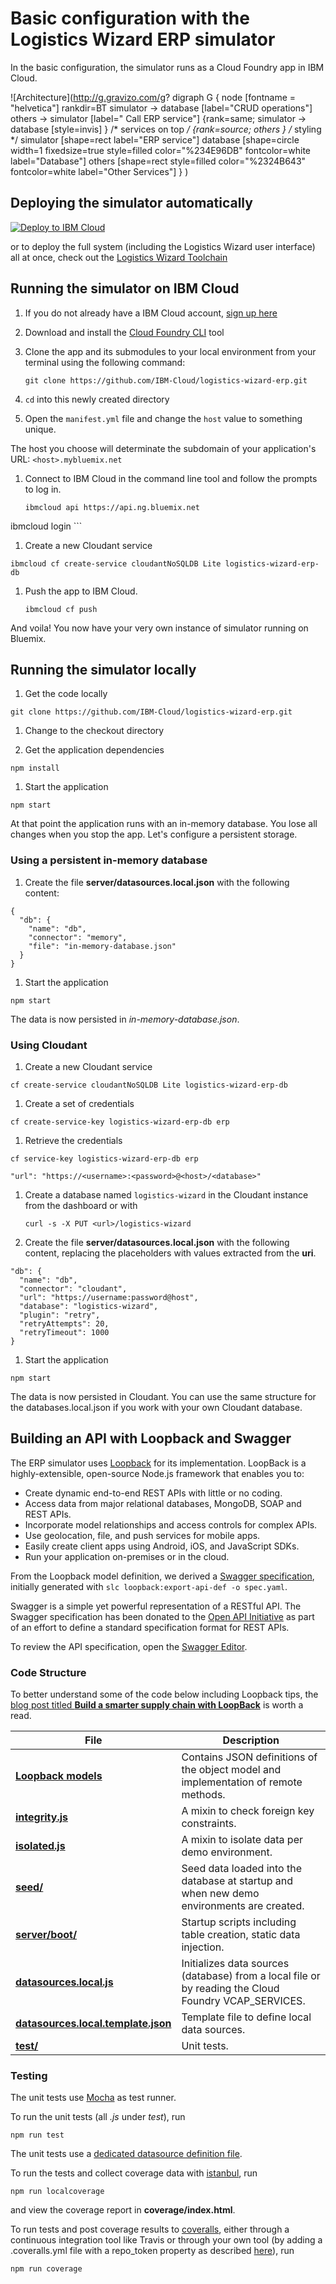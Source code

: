 # Basic configuration with the Logistics Wizard ERP simulator

In the basic configuration, the simulator runs as a Cloud Foundry app in IBM Cloud.

![Architecture](http://g.gravizo.com/g?
  digraph G {
    node [fontname = "helvetica"]
    rankdir=BT
    simulator -> database [label="CRUD operations"]
    others -> simulator [label=" Call ERP service"]
    {rank=same; simulator -> database [style=invis] }
    /* services on top */
    {rank=source; others }
    /* styling */
    simulator [shape=rect label="ERP service"]
    database [shape=circle width=1 fixedsize=true style=filled color="%234E96DB" fontcolor=white label="Database"]
    others [shape=rect style=filled color="%2324B643" fontcolor=white label="Other Services"]
  }
)

## Deploying the simulator automatically

[![Deploy to IBM Cloud](https://bluemix.net/deploy/button.png)](https://bluemix.net/deploy?repository=https://github.com/IBM-Cloud/logistics-wizard-erp.git)

or to deploy the full system (including the Logistics Wizard user interface) all at once,
check out the [Logistics Wizard Toolchain][toolchain_github_url]

## Running the simulator on IBM Cloud

1. If you do not already have a IBM Cloud account, [sign up here][bluemix_signup_url]

1. Download and install the [Cloud Foundry CLI][cloud_foundry_url] tool

1. Clone the app and its submodules to your local environment from your terminal using the following command:

	```
	git clone https://github.com/IBM-Cloud/logistics-wizard-erp.git
	```

1. `cd` into this newly created directory

1. Open the `manifest.yml` file and change the `host` value to something unique.

  The host you choose will determinate the subdomain of your application's URL:  `<host>.mybluemix.net`

1. Connect to IBM Cloud in the command line tool and follow the prompts to log in.

	```
	ibmcloud api https://api.ng.bluemix.net
  ibmcloud login
	```

1. Create a new Cloudant service

  ```
  ibmcloud cf create-service cloudantNoSQLDB Lite logistics-wizard-erp-db
  ```

1. Push the app to IBM Cloud.

	```
	ibmcloud cf push
	```

And voila! You now have your very own instance of simulator running on Bluemix.

## Running the simulator locally

1. Get the code locally

  ```
  git clone https://github.com/IBM-Cloud/logistics-wizard-erp.git
  ```

1. Change to the checkout directory

1. Get the application dependencies

  ```
  npm install
  ```

1. Start the application

  ```
  npm start
  ```

At that point the application runs with an in-memory database.
You lose all changes when you stop the app. Let's configure a persistent storage.

### Using a persistent in-memory database

1. Create the file **server/datasources.local.json** with the following content:

  ```
  {
    "db": {
      "name": "db",
      "connector": "memory",
      "file": "in-memory-database.json"
    }
  }
  ```

1. Start the application

  ```
  npm start
  ```

The data is now persisted in *in-memory-database.json*.

### Using Cloudant

1. Create a new Cloudant service

  ```
  cf create-service cloudantNoSQLDB Lite logistics-wizard-erp-db
  ```

1. Create a set of credentials

  ```
  cf create-service-key logistics-wizard-erp-db erp
  ```

1. Retrieve the credentials

  ```
  cf service-key logistics-wizard-erp-db erp
  ```

  ```
  "url": "https://<username>:<password>@<host>/<database>"
  ```

1. Create a database named `logistics-wizard` in the Cloudant instance from the dashboard or with

   ```
   curl -s -X PUT <url>/logistics-wizard
   ```

1. Create the file **server/datasources.local.json** with the following content, replacing the placeholders
with values extracted from the **uri**.

  ```
  "db": {
    "name": "db",
    "connector": "cloudant",
    "url": "https://username:password@host",
    "database": "logistics-wizard",
    "plugin": "retry",
    "retryAttempts": 20,
    "retryTimeout": 1000
  }
  ```

1. Start the application

  ```
  npm start
  ```

The data is now persisted in Cloudant. You can use the same structure for the databases.local.json
if you work with your own Cloudant database.

## Building an API with Loopback and Swagger

The ERP simulator uses [Loopback](https://strongloop.com/) for its implementation.
LoopBack is a highly-extensible, open-source Node.js framework that enables you to:
  * Create dynamic end-to-end REST APIs with little or no coding.
  * Access data from major relational databases, MongoDB, SOAP and REST APIs.
  * Incorporate model relationships and access controls for complex APIs.
  * Use geolocation, file, and push services for mobile apps.
  * Easily create client apps using Android, iOS, and JavaScript SDKs.
  * Run your application on-premises or in the cloud.

From the Loopback model definition, we derived a [Swagger specification](spec.yaml),
initially generated with ```slc loopback:export-api-def -o spec.yaml```.

Swagger is a simple yet powerful representation of a RESTful API.
The Swagger specification has been donated to the [Open API Initiative](https://github.com/OAI/OpenAPI-Specification)
as part of an effort to define a standard specification format for REST APIs.

To review the API specification, open the [Swagger Editor](http://editor.swagger.io/#/?import=https://raw.githubusercontent.com/IBM-Cloud/logistics-wizard-erp/master/spec.yaml).

### Code Structure

To better understand some of the code below including Loopback tips,
the [blog post titled **Build a smarter supply chain with LoopBack**](https://developer.ibm.com/bluemix/2016/07/11/building-smarter-supply-chain-developer-journey-loopback/) is worth a read.

| File | Description |
| ---- | ----------- |
|[**Loopback models**](common/models)|Contains JSON definitions of the object model and implementation of remote methods.|
|[**integrity.js**](common/mixins/integrity.js)|A mixin to check foreign key constraints.|
|[**isolated.js**](common/mixins/isolated.js)|A mixin to isolate data per demo environment.|
|[**seed/**](seed)|Seed data loaded into the database at startup and when new demo environments are created.|
|[**server/boot/**](server/boot)|Startup scripts including table creation, static data injection.|
|[**datasources.local.js**](server/datasources.local.js)|Initializes data sources (database) from a local file or by reading the Cloud Foundry VCAP_SERVICES.|
|[**datasources.local.template.json**](server/datasources.local.template.json)|Template file to define local data sources.|
|[**test/**](test)|Unit tests.|

### Testing

The unit tests use [Mocha](https://mochajs.org/) as test runner.

To run the unit tests (all *.js* under *test*), run

  ```
  npm run test
  ```

The unit tests use a [dedicated datasource definition file](server/datasources.unittest.json).

To run the tests and collect coverage data with [istanbul](http://gotwarlost.github.io/istanbul/), run

  ```
  npm run localcoverage
  ```

and view the coverage report in **coverage/index.html**.

To run tests and post coverage results to [coveralls](https://coveralls.io), either through a continuous integration tool like Travis or through your own tool (by adding a .coveralls.yml file with a repo_token property as described [here](https://github.com/nickmerwin/node-coveralls)), run

  ```
  npm run coverage
  ```

[bluemix_signup_url]: http://ibm.biz/logistics-wizard-signup
[cloud_foundry_url]: https://github.com/cloudfoundry/cli
[toolchain_github_url]: https://github.com/IBM-Cloud/logistics-wizard-toolchain
